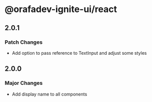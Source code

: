 # @orafadev-ignite-ui/react

## 2.0.1

### Patch Changes

- Add option to pass reference to TextInput and adjust some styles

## 2.0.0

### Major Changes

- Add display name to all components
